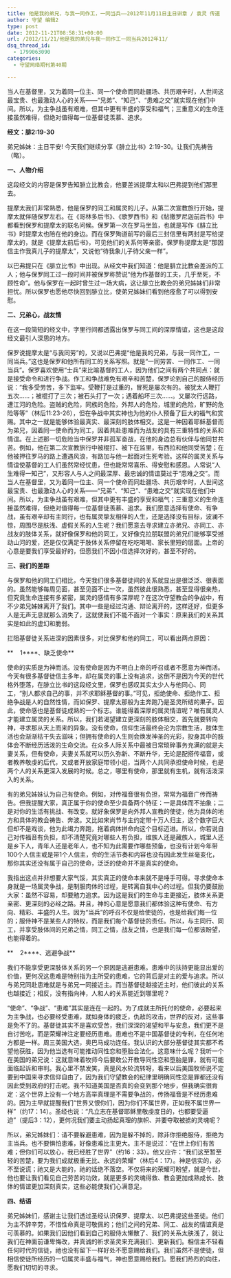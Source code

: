 ```yaml
---
title: 他是我的弟兄，与我一同作工，一同当兵——2012年11月11日主日讲章 / 袁灵 传道
author: 守望 编辑2
type: post
date: 2012-11-21T08:58:31+00:00
url: /2012/11/21/他是我的弟兄与我一同作工一同当兵2012年11/
dsq_thread_id:
  - 1799063090
categories:
  - 守望网络期刊第40期

---
```

当人在基督里，又为着同一位主、同一个使命而同赴疆场、共历艰辛时，人世间这最宝贵、也最激动人心的关系——“兄弟”、“知己”、“患难之交”就实现在他们中间。所以，为主争战虽有艰难，但其中更有丰盛的享受和福气；三重意义的生命连接虽然难得，但绝对值得每一位基督徒羡慕、追求。<!--more-->

**经文：腓2:19-30**

弟兄姊妹：主日平安! 今天我们继续分享《腓立比书》2:19-30。让我们先祷告（略）。

**一、人物介绍**

这段经文的内容是保罗告知腓立比教会，他要差派提摩太和以巴弗提到他们那里去。

提摩太我们非常熟悉，他是保罗的同工和属灵的儿子。从第二次宣教旅行开始，提摩太就伴随保罗左右。在《哥林多后书》、《歌罗西书》和《帖撒罗尼迦前后书》中都看到保罗和提摩太的联名问候。保罗第一次在罗马坐监，也就是写作《腓立比书》时提摩太也陪在他的身边。而在保罗殉道前写的最后三封信里有两封是写给提摩太的，就是《提摩太前后书》，可见他们的关系何等亲密。保罗称提摩太是“那因信主作我真儿子的提摩太”，又说他“待我象儿子待父亲一样”。

以巴弗提只在《腓立比书》中出现。从经文中我们知道：他是腓立比教会差派的工人；他与保罗同工过一段时间并被保罗称赞说“他为作基督的工夫，几乎至死，不顾性命”。他与保罗在一起时曾生过一场大病，这让腓立比教会的弟兄姊妹们非常担忧。所以保罗也愿他尽快回到腓立比，使弟兄姊妹们看到他痊愈了可以得到安慰。

**二、兄弟心，战友情**

在这一段简短的经文中，字里行间都透露出保罗与同工间的深厚情谊，这也是这段经文最引人深思的地方。

保罗说提摩太是“与我同劳”的，又说以巴弗提“他是我的兄弟，与我一同作工，一同当兵。”这也是保罗和他所有同工的关系写照。就是“一同劳苦、一同作工、一同当兵”。保罗喜欢使用“士兵”来比喻基督的工人，因为他们之间有两个共同点：就是接受命令和进行争战。作工和争战难免有艰辛和苦楚，保罗论到自己的服侍经历说：“我多受劳苦，多下监牢。受鞭打是过重的，冒死是屡次有的。被犹太人鞭打五次……；被棍打了三次；被石头打了一次；遇着船坏三次……。又屡次行远路，遭江河的危险。盗贼的危险，同族的危险，外邦人的危险，城里的危险，旷野的危险等等”（林后11:23-26），但在争战中其实神也为他的仆人预备了巨大的福气和赏赐。其中之一就是能够体验最真实、最深刻的肢体相交。这是一种因着耶稣基督而为弟兄，因着同一使命而为同工，因着共赴患难而为战友的具有三重特性的关系和情谊。在上述那一切危险当中保罗并非孤军奋战，在他的身边总有伙伴与他同甘共苦。例如，他在第二次宣教旅行中被棍打、被下在监里，有西拉和他同受苦楚；在他被押往罗马的路上遭遇风浪，有路加与他一起面对生死考验。这样的属灵关系与情谊使基督的工人们虽然常经忧患，但也能常常喜乐、得安慰和感恩。人常说“人生难得一知己”，又形容人与人之间最深厚、最忠诚的情谊莫过于“患难之交”。而当人在基督里，又为着同一位主、同一个使命而同赴疆场、共历艰辛时，人世间这最宝贵、也最激动人心的关系——“兄弟”、“知己”、“患难之交”就实现在他们中间。所以，为主争战虽有艰难，但其中更有丰盛的享受和福气；三重意义的生命连接虽然难得，但绝对值得每一位基督徒羡慕、追求。我们愿意选择有使命、有争战，虽有艰辛却有主同行，也有属灵挚友相伴的人生，还是选择没有目标，波澜不惊，周围尽是肤浅、虚假关系的人生呢？我们愿意去寻求建立亦弟兄、亦同工、亦战友的肢体关系，就好像保罗和他的同工，又好像克拉朋联盟的弟兄们能够享受撼动山河的爱，还是仅仅满足于肢体关系停留在吃吃喝喝、家长里短的层面。上帝的心意是要我们享受最好的，但愿我们不因小信选择次好的，甚至不好的。

**三、我们的差距**

与保罗和他的同工们相比，今天我们很多基督徒间的关系就显出是很泛泛、很表面的。虽然能够每周见面，甚至见面不止一次，虽然彼此很熟悉，甚至显得很亲热，但究竟生命连接有多紧密，属灵的感情有多深厚呢？在这次守望教会的争战中，有不少弟兄姊妹离开了我们。其中一些是经过沟通、辩论离开的，这样还好，但更多人是无声无息就那么消失了，这就使我们不能不面对一个事实：原来我们的关系其实是如此的虚幻和脆弱。

拦阻基督徒关系进深的因素很多，对比保罗和他的同工，可以看出两点原因：

**    1****、缺乏使命**

使命的实质是为神而活。没有使命是因为不明白上帝的呼召或者不愿意为神而活。今天有很多基督徒信主多年，却在属灵的事上没有追求，这倒不是因为今天的世代格外堕落，在腓立比书的这段经文里，保罗也感叹其实太少人与他同心、同工，“别人都求自己的事，并不求耶稣基督的事。”可见，拒绝使命、拒绝作工、拒绝争战是人的自然性情，而如保罗、提摩太那般为主奔跑乃是圣灵所结的果子。因此，使命感也是基督徒成熟的一个标志。谁能得着深厚的属灵情谊呢？唯有属灵人才能建立属灵的关系。所以，我们若渴望建立更深刻的肢体相交，首先就要转向神，寻求那从天上而来的异象。没有使命，信仰生活最终会沦为宗教生活，肢体生活也会渐渐枯干失去滋味；但拥有使命的人生则会焕发神圣的光彩，投身其中的肢体会不断经历活泼的生命交流。在众多人际关系中最被日常琐碎事务充满的就是夫妻关系，但有使命，夫妻关系就可以历久弥新、不断升华，无论是配搭传福音，或者教养敬虔的后代，又或者开放家庭带领小组，当两个人共同承担使命时候，也是两个人的关系更深入发展的时候。总之，哪里有使命，那里就有生机，就有活泼深入的关系。

有的弟兄姊妹认为自己有使命。例如，对传福音很有负担，常常为福音广传而祷告。但我提醒大家，真正属于你的使命至少具备两个特征：一是具体而不抽象；二是对你的生活有挑战、有改变。就好象保罗是向外邦人宣教的使徒，他为具体的地方和具体的教会祷告、奔波。又比如宋尚节与主约定带十万人归主，这个数字巨大但却不是戏谈，他为此竭力奔跑，拖着病体拼命向这个目标迈进。所以，你若说自己对传福音有负担，却不清楚究竟对哪些人有负担，维族人还是藏族人，城里人还是乡下人，青年人还是老年人，也不知为此需要作哪些预备，也没有计划今年带100个人信主或是带1个人信主，你的生活节奏和内容也没有因此发生丝毫变化，那你其实还没有属于自己的使命，泛泛的使命并不是真实的使命。

我指出这点并非想要大家气馁，其实真正的使命本来就不是唾手可得。寻求使命本身就是一场属灵争战，是制服肉体的过程，是转离自我中心的过程。但我仍要鼓励大家：虽然不容易，却要勉力追求。因为这是我们的生命与主更接近，肢体关系更亲密、更深刻的必经之路。并且，神的心意是愿意我们都体验这种有使命、有方向、精彩、丰盛的人生。因为“当兵”的呼召不仅是给使徒的，也是给我们每一位的；服侍神不是某些人的特权，而是我们每个基督徒的责任。所以，与主同行、同工，并享受肢体间的兄弟之情，同工之情，战友之情，也是我们每一位都该盼望，也能得着的。

**    2****、逃避争战**

我们不能享受更深肢体关系的另一个原因是逃避患难。患难中的扶持更能显出爱的价值，更何况这患难是特别指为主所受的患难，它的背后是对主的爱与追求。所以与弟兄同赴患难就是与弟兄一同接近主。而当基督徒越接近主时，他们彼此的关系也越接近；相反，没有指向神，人和人的关系能近到哪里呢？

“使命”、“争战”、“患难”其实是连在一起的。为了成就主所托付的使命，必要起来为主争战，也必要经受患难，就如身体的疲乏，仇敌的攻击，世界的反对，这些事是免不了的。基督徒其实不是喜欢受苦，我们深深的渴望和平与安息，我们更不是自讨苦吃，而是荣耀神注定要经历患难。患难也不是中国基督徒的专利，在任何地方都是一样。周三美国大选，奥巴马成功连任。我认识的大部分基督徒其实都不希望他获胜，因为他当选有可能推动同性恋和堕胎合法化。这意味什么呢？我听一个在美国的弟兄说：这就意味着牧师今后要敢公开教导同性恋和堕胎是罪，就有可能面临起诉和审判。我心里不禁发笑，真是风水轮流转呀，看来以后美国牧师说不定要到中国来寻求信仰自由了，因为我们守望教会的纪律里明确同性恋是罪都还没有因此受到政府的打击呢。我不知道美国是否真的会变到那个地步，但我确实很肯定：这个世界上没有一个地方高举真理是不需要争战的，传扬福音是不经历患难的。因为主早就提醒我们“世界又恨你们，因为你们不属世界，正如我不属世界一样”（约17：14）。圣经也说：“凡立志在基督耶稣里敬虔度日的，也都要受逼迫”（提后3：12），更何况我们要主动扬起真理的旗帜、并要夺取被掳的灵魂呢？

所以，弟兄姊妹们：请不要躲避患难，因为是躲不掉的，除非你拒绝服侍，拒绝为主当兵。也不要惧怕患难，好像患难比主更大。主不是说过：“在世上你们有苦难；但你们可以放心，我已经胜了世界”（约16：33）。他又应许：“我们这至暂至轻的苦楚，要为我们成就极重无比、永远的荣耀”（林后4：17）。神是信实的，必不至说谎；祂又是大能的，祂的话绝不落空。不仅将来的荣耀可盼望，就是今世，他也要让我们看见自己劳苦的功效，就是更多的灵魂得救、教会更加成熟成长、肢体的情谊更加深刻真实，这些必能使我们心满意足。

**四、结语**

弟兄姊妹们，感谢主让我们透过圣经认识保罗、提摩太、以巴弗提这些圣徒。他们为主不辞辛劳，不惜性命真是可敬佩的；他们之间的兄弟、同工、战友的情谊真是可羡慕的。如果我们因他们看到自己的服侍太懒散了、我们的关系太肤浅了，就让我们在神面前谦卑悔改，并真诚的祈求圣灵来充满我们、更新我们。相信主不轻看任何时代的信徒，祂也没有留下一样好处不愿意赐给我们。我们虽然不是使徒，但相信使徒所经历的一切属灵丰盛与福气，神也愿意赐给我们。愿我们热烈的向往，愿我们切切的寻求。

&nbsp;